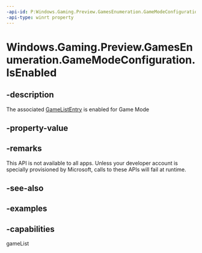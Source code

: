 ```yaml
---
-api-id: P:Windows.Gaming.Preview.GamesEnumeration.GameModeConfiguration.IsEnabled
-api-type: winrt property
---
```


<!-- Property syntax.
public bool IsEnabled { get;  set; }
-->

# Windows.Gaming.Preview.GamesEnumeration.GameModeConfiguration.IsEnabled

## -description
The associated [GameListEntry](gamelistentry.md) is enabled for Game Mode

## -property-value

## -remarks
This API is not available to all apps. Unless your developer account is specially provisioned by Microsoft, calls to these APIs will fail at runtime.

## -see-also

## -examples


## -capabilities
gameList
